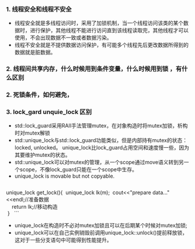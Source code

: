 ### 1. 线程安全和线程不安全
- 线程安全就是多线程访问时，采用了加锁机制，当一个线程访问该类的某个数据时，进行保护，其他线程不能进行访问直到该线程读取完，其他线程才可以使用，不会出现数据不一致或者数据污染。
- 线程不安全就是不提供数据访问保护，有可能多个线程先后更改数据所得到的数据就是脏数据。

### 2. 线程间共享内存，什么时候用到条件变量，什么时候用到锁 ，有什么区别

### 2. 死锁条件，如何避免，

### 3. lock_gard unquie_lock 区别
- std::lock_guard采用RAII手法管理mutex，在对象构造时将mutex加锁，析构时对mutex解锁
- std::unique_lock与std::lock_guard功能类似，但是内部持有mutex的状态：locked, unlocked。 unique_lock比lock_guard占用空间和速度慢一些，因为其要维护mutex的状态。
- std::unique_lock可以对mutex的管理，从一个scope通过move语义转到另一个scope，不像lock_guard只能在一个scope中生存。
- unique_lock is movable but not copyable.
	```cpp
unique_lock<mutex> get_lock(){ 
	unique_lock<mutex> lk(m); 
	cout<<"prepare data..."<<endl;//准备数据  
    return lk;//移动构造  
 }
  ```

- unique_lock在构造时不必对mutex加锁且可以在后期某个时候对mutex加锁; 
- unique_lock可以在自己实例销毁前调用unique_lock::unlock()提前释放锁，这对于一些分支语句中可能得到性能提升。